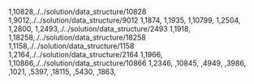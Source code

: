 1,10828,./../solution/data_structure/10828
1,9012,./../solution/data_structure/9012
1,1874,
1,1935,
1,10799,
1,2504,
1,2800,
1,2493,./../solution/data_structure/2493
1,1918,
1,18258,./../solution/data_structure/18258
1,1158,./../solution/data_structure/1158
1,2164,./../solution/data_structure/2164
1,1966,
1,10866,./../solution/data_structure/10866
1,2346,
,10845,
,4949,
,3986,
,1021,
,5397,
,18115,
,5430,
,1863,

